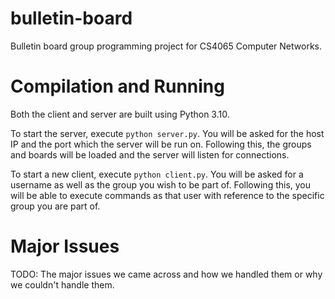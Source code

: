 # bulletin-board

Bulletin board group programming project for CS4065 Computer Networks.

# Compilation and Running

Both the client and server are built using Python 3.10.

To start the server, execute `python server.py`. You will be asked for the host IP and the port which the server will be run on. Following this, the groups and boards will be loaded and the server will listen for connections.

To start a new client, execute `python client.py`. You will be asked for a username as well as the group you wish to be part of. Following this, you will be able to execute commands as that user with reference to the specific group you are part of.

# Major Issues

TODO: The major issues we came across and how we handled them or why we couldn't handle them.
